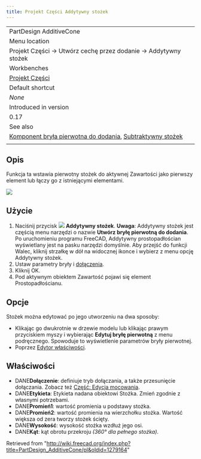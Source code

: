 ```yaml
---
title: Projekt Części Addytywny stożek
---
```

|  |
| --- |
| PartDesign AdditiveCone |
| Menu location |
| Projekt Części → Utwórz cechę przez dodanie → Addytywny stożek |
| Workbenches |
| [Projekt Części](/PartDesign_Workbench/pl "PartDesign Workbench/pl") |
| Default shortcut |
| *None* |
| Introduced in version |
| 0.17 |
| See also |
| [Komponent bryła pierwotna do dodania](/PartDesign_CompPrimitiveAdditive/pl "PartDesign CompPrimitiveAdditive/pl"), [Subtraktywny stożek](/PartDesign_SubtractiveCone/pl "PartDesign SubtractiveCone/pl") |
|  |

## Opis

Funkcja ta wstawia pierwotny stożek do aktywnej Zawartości jako pierwszy element lub łączy go z istniejącymi elementami.

![](/images/PartDesign_AdditiveCone_example.png)

## Użycie

1. Naciśnij przycisk ![](/images/PartDesign_AdditiveCone.svg) **Addytywny stożek**. **Uwaga**: Addytywny stożek jest częścią menu narzędzi o nazwie **Utwórz bryłę pierwotną do dodania**. Po uruchomieniu programu FreeCAD, Addytywny prostopadłościan wyświetlany jest na pasku narzędzi domyślnie. Aby przejść do funkcji Walec, kliknij strzałkę w dół na widocznej ikonce i wybierz z menu opcję Addytywny stożek.
2. Ustaw parametry bryły i [dołączenia](/Part_EditAttachment/pl "Part EditAttachment/pl").
3. Kliknij OK.
4. Pod aktywnym obiektem Zawartość pojawi się element Prostopadłościanu.

## Opcje

Stożek można edytować po jego utworzeniu na dwa sposoby:

* Klikając go dwukrotnie w drzewie modelu lub klikając prawym przyciskiem myszy i wybierając **Edytuj bryłę pierwotną** z menu podręcznego. Spowoduje to wyświetlenie parametrów bryły pierwotnej.
* Poprzez [Edytor właściwości](/Property_editor/pl "Property editor/pl").

## Właściwości

* DANE**Dołączenie**: definiuje tryb dołączania, a także przesunięcie dołączania. Zobacz też [Część: Edycja mocowania](/Part_EditAttachment/pl "Part EditAttachment/pl").
* DANE**Etykieta**: Etykieta nadana obiektowi Stożka. Zmień zgodnie z własnymi potrzebami.
* DANE**Promień1**: wartość promienia u podstawy stożka.
* DANE**Promień2**: wartość promienia na wierzchołku stożka. Wartość większa od zera tworzy stożek ścięty.
* DANE**Wysokość**: wysokość stożka wzdłuż jego osi.
* DANE**Kąt**: kąt obrotu przekroju *(360° dla pełnego stożka)*.

Retrieved from "<http://wiki.freecad.org/index.php?title=PartDesign_AdditiveCone/pl&oldid=1279164>"